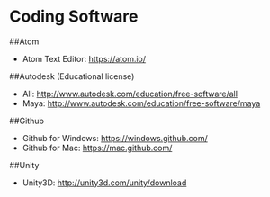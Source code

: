 Coding Software
=========
##Atom
- Atom Text Editor: https://atom.io/


##Autodesk (Educational license)
- All: http://www.autodesk.com/education/free-software/all
- Maya: http://www.autodesk.com/education/free-software/maya


##Github
- Github for Windows: https://windows.github.com/
- Github for Mac: https://mac.github.com/


##Unity
- Unity3D: http://unity3d.com/unity/download
